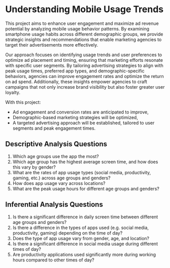 # Understanding Mobile Usage Trends

This project aims to enhance user engagement and maximize ad revenue potential by analyzing mobile usage behavior patterns. By examining smartphone usage habits across different demographic groups, we provide strategic insights and recommendations that enable marketing agencies to target their advertisements more effectively.

Our approach focuses on identifying usage trends and user preferences to optimize ad placement and timing, ensuring that marketing efforts resonate with specific user segments. By tailoring advertising strategies to align with peak usage times, preferred app types, and demographic-specific behaviors, agencies can improve engagement rates and optimize the return on ad spend. Additionally, these insights empower agencies to craft campaigns that not only increase brand visibility but also foster greater user loyalty.

With this project:

- Ad engagement and conversion rates are anticipated to improve,
- Demographic-based marketing strategies will be optimized,
- A targeted advertising approach will be established, tailored to user segments and peak engagement times.

## Descriptive Analysis Questions

1. Which age groups use the app the most?
2. Which age group has the highest average screen time, and how does this vary by gender?
3. What are the rates of app usage types (social media, productivity, gaming, etc.) across age groups and genders?
4. How does app usage vary across locations?
5. What are the peak usage hours for different age groups and genders?

## Inferential Analysis Questions

1. Is there a significant difference in daily screen time between different age groups and genders?
2. Is there a difference in the types of apps used (e.g. social media, productivity, gaming) depending on the time of day?
3. Does the type of app usage vary from gender, age, and location?
4. Is there a significant difference in social media usage during different times of day?
5. Are productivity applications used significantly more during working hours compared to other times of day?
